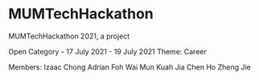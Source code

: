 # MUMTechHackathon
MUMTechHackathon 2021, a project


Open Category - 17 July 2021 - 19 July 2021
Theme: Career

Members:
Izaac Chong
Adrian Foh Wai Mun
Kuah Jia Chen
Ho Zheng Jie